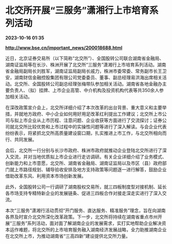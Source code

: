 # 北交所开展“三服务”潇湘行上市培育系列活动

**2023-10-16 01:35**

**http://www.bse.cn/important_news/200018688.html**

近日，北京证券交易所（以下简称“北交所”）、全国股转公司联合湖南省金融局、湖南证监局等在长沙、株洲开展了北交所“三服务”潇湘行上市培育系列活动。湖南省金融局副局长刘胜军，湖南证监局副局长戚力，株洲市委常委、常务副市长王卫安，湖南财信金融控股集团有限公司党委委员、董事、副总经理易洪海出席相关活动。北交所、全国股转公司副总经理张梅带队参加相关活动。湖南省各地金融办主要负责人、（拟）挂牌、上市企业高管、中介机构及投资机构代表等共350余人参加相关活动。

在深改政策宣介会上，北交所详细介绍了本次改革的出台背景、重大意义和主要举措，并就地方政府、中小企业如何用好用足改革红利提出工作建议；北交所上市公司与拟上市企业从上市历程、注意问题、企业收获等方面进行了交流探讨；证券公司就北交所比较优势和上市过程中的实操性问题等进行了深入解读。与会企业代表纷纷表示，将紧抓北交所高质量建设窗口期，扎实推进上市工作，与北交所相向而行、共同发展。

会后，北交所一行分别与长沙市政府、株洲市政府就推动企业登陆北交所进行了深入交流，并对当地优质拟上市企业进行走访调研。有关企业详细介绍了业务模式、创新能力和上市意愿，北交所、湖南省金融局、湖南证监局以及市区（县）政府部门就上市路径规划、辅导验收安排及地方支持政策等问题逐一进行解答，鼓励企业借助改革东风、利用资本市场创新发展。

此外，全国股转公司一行调研了湖南股权交易所，就三四板制度型对接机制、延长各市场支持专精特新企业的发展链条、促进三四板合作对接走深走实进行了深入交流。

本次“三服务”潇湘行活动贯彻“开门服务、直达服务、精准服务”理念，旨在向湖南各界及时宣介北交所深化改革政策。下一步，北交所将持续在湖南省重点市州开展“三服务”系列活动，面对面了解湖南企业的发展需求，实打实地帮助企业解决资本运作难题，将北交所的上市培育服务融入湖南经济发展战略，全力助推湖南企业在北交所上市，为推动湖南省“三高四新”建设提供北交所力量。